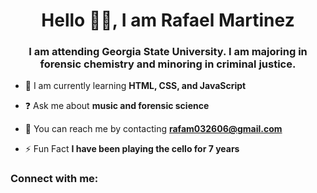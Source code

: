 <h1 align="center">Hello 👋🏼, I am Rafael Martinez</h1>
<h3 align="center">I am attending Georgia State University. I am majoring in forensic chemistry and minoring in criminal justice.</h3>

- 🧠 I am currently learning **HTML, CSS, and JavaScript**

- ❓ Ask me about **music and forensic science**

- 📧 You can reach me by contacting **rafam032606@gmail.com**

- ⚡ Fun Fact **I have been playing the cello for 7 years**

<h3 align="left">Connect with me:</h3>
<p align="left">
</p>
